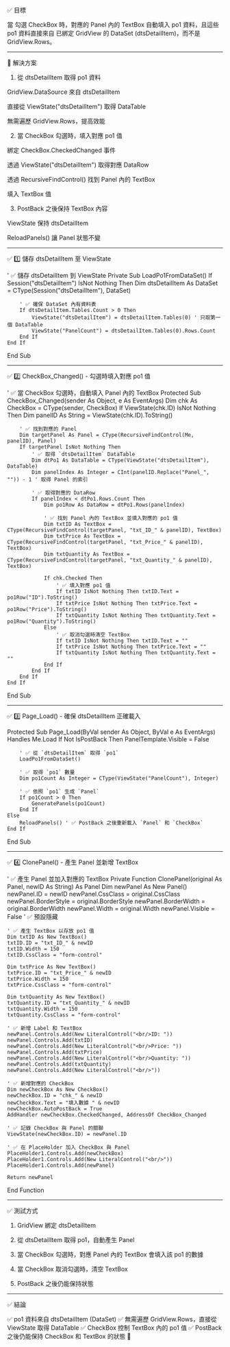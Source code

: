 ✅ 目標

當 勾選 CheckBox 時，對應的 Panel 內的 TextBox 自動填入 po1 資料，且這些 po1 資料直接來自 已綁定 GridView 的 DataSet (dtsDetailItem)，而不是 GridView.Rows。


---

🔹 解決方案

1. 從 dtsDetailItem 取得 po1 資料

GridView.DataSource 來自 dtsDetailItem

直接從 ViewState("dtsDetailItem") 取得 DataTable

無需遍歷 GridView.Rows，提高效能



2. 當 CheckBox 勾選時，填入對應 po1 值

綁定 CheckBox.CheckedChanged 事件

透過 ViewState("dtsDetailItem") 取得對應 DataRow

透過 RecursiveFindControl() 找到 Panel 內的 TextBox

填入 TextBox 值



3. PostBack 之後保持 TextBox 內容

ViewState 保持 dtsDetailItem

ReloadPanels() 讓 Panel 狀態不變





---

✅ 1️⃣ 儲存 dtsDetailItem 至 ViewState

' ✅ 儲存 dtsDetailItem 到 ViewState
Private Sub LoadPo1FromDataSet()
    If Session("dtsDetailItem") IsNot Nothing Then
        Dim dtsDetailItem As DataSet = CType(Session("dtsDetailItem"), DataSet)

        ' ✅ 確保 DataSet 內有資料表
        If dtsDetailItem.Tables.Count > 0 Then
            ViewState("dtsDetailItem") = dtsDetailItem.Tables(0) ' 只取第一個 DataTable
            ViewState("PanelCount") = dtsDetailItem.Tables(0).Rows.Count
        End If
    End If
End Sub


---

✅ 2️⃣ CheckBox_Changed() - 勾選時填入對應 po1 值

' ✅ 當 CheckBox 勾選時，自動填入 Panel 內的 TextBox
Protected Sub CheckBox_Changed(sender As Object, e As EventArgs)
    Dim chk As CheckBox = CType(sender, CheckBox)
    If ViewState(chk.ID) IsNot Nothing Then
        Dim panelID As String = ViewState(chk.ID).ToString()

        ' ✅ 找到對應的 Panel
        Dim targetPanel As Panel = CType(RecursiveFindControl(Me, panelID), Panel)
        If targetPanel IsNot Nothing Then
            ' ✅ 取得 `dtsDetailItem` DataTable
            Dim dtPo1 As DataTable = CType(ViewState("dtsDetailItem"), DataTable)
            Dim panelIndex As Integer = CInt(panelID.Replace("Panel_", "")) - 1 ' 取得 Panel 的索引

            ' ✅ 取得對應的 DataRow
            If panelIndex < dtPo1.Rows.Count Then
                Dim po1Row As DataRow = dtPo1.Rows(panelIndex)

                ' ✅ 找到 Panel 內的 TextBox 並填入對應的 po1 值
                Dim txtID As TextBox = CType(RecursiveFindControl(targetPanel, "txt_ID_" & panelID), TextBox)
                Dim txtPrice As TextBox = CType(RecursiveFindControl(targetPanel, "txt_Price_" & panelID), TextBox)
                Dim txtQuantity As TextBox = CType(RecursiveFindControl(targetPanel, "txt_Quantity_" & panelID), TextBox)

                If chk.Checked Then
                    ' ✅ 填入對應 po1 值
                    If txtID IsNot Nothing Then txtID.Text = po1Row("ID").ToString()
                    If txtPrice IsNot Nothing Then txtPrice.Text = po1Row("Price").ToString()
                    If txtQuantity IsNot Nothing Then txtQuantity.Text = po1Row("Quantity").ToString()
                Else
                    ' ✅ 取消勾選時清空 TextBox
                    If txtID IsNot Nothing Then txtID.Text = ""
                    If txtPrice IsNot Nothing Then txtPrice.Text = ""
                    If txtQuantity IsNot Nothing Then txtQuantity.Text = ""
                End If
            End If
        End If
    End If
End Sub


---

✅ 3️⃣ Page_Load() - 確保 dtsDetailItem 正確載入

Protected Sub Page_Load(ByVal sender As Object, ByVal e As EventArgs) Handles Me.Load
    If Not IsPostBack Then
        PanelTemplate.Visible = False

        ' ✅ 從 `dtsDetailItem` 取得 `po1`
        LoadPo1FromDataSet()

        ' ✅ 取得 `po1` 數量
        Dim po1Count As Integer = CType(ViewState("PanelCount"), Integer)

        ' ✅ 依照 `po1` 生成 `Panel`
        If po1Count > 0 Then
            GeneratePanels(po1Count)
        End If
    Else
        ReloadPanels() ' ✅ PostBack 之後重新載入 `Panel` 和 `CheckBox`
    End If
End Sub


---

✅ 4️⃣ ClonePanel() - 產生 Panel 並新增 TextBox

' ✅ 產生 Panel 並加入對應的 TextBox
Private Function ClonePanel(original As Panel, newID As String) As Panel
    Dim newPanel As New Panel()
    newPanel.ID = newID
    newPanel.CssClass = original.CssClass
    newPanel.BorderStyle = original.BorderStyle
    newPanel.BorderWidth = original.BorderWidth
    newPanel.Width = original.Width
    newPanel.Visible = False ' ✅ 預設隱藏

    ' ✅ 產生 TextBox 以存放 po1 值
    Dim txtID As New TextBox()
    txtID.ID = "txt_ID_" & newID
    txtID.Width = 150
    txtID.CssClass = "form-control"

    Dim txtPrice As New TextBox()
    txtPrice.ID = "txt_Price_" & newID
    txtPrice.Width = 150
    txtPrice.CssClass = "form-control"

    Dim txtQuantity As New TextBox()
    txtQuantity.ID = "txt_Quantity_" & newID
    txtQuantity.Width = 150
    txtQuantity.CssClass = "form-control"

    ' ✅ 新增 Label 和 TextBox
    newPanel.Controls.Add(New LiteralControl("<br/>ID: "))
    newPanel.Controls.Add(txtID)
    newPanel.Controls.Add(New LiteralControl("<br/>Price: "))
    newPanel.Controls.Add(txtPrice)
    newPanel.Controls.Add(New LiteralControl("<br/>Quantity: "))
    newPanel.Controls.Add(txtQuantity)
    newPanel.Controls.Add(New LiteralControl("<br/>"))

    ' ✅ 新增對應的 CheckBox
    Dim newCheckBox As New CheckBox()
    newCheckBox.ID = "chk_" & newID
    newCheckBox.Text = "填入數據 " & newID
    newCheckBox.AutoPostBack = True
    AddHandler newCheckBox.CheckedChanged, AddressOf CheckBox_Changed

    ' ✅ 記錄 CheckBox 與 Panel 的關聯
    ViewState(newCheckBox.ID) = newPanel.ID

    ' ✅ 在 PlaceHolder 加入 CheckBox 與 Panel
    PlaceHolder1.Controls.Add(newCheckBox)
    PlaceHolder1.Controls.Add(New LiteralControl("<br/>"))
    PlaceHolder1.Controls.Add(newPanel)

    Return newPanel
End Function


---

✅ 測試方式

1. GridView 綁定 dtsDetailItem


2. 從 dtsDetailItem 取得 po1，自動產生 Panel


3. 當 CheckBox 勾選時，對應 Panel 內的 TextBox 會填入該 po1 的數據


4. 當 CheckBox 取消勾選時，清空 TextBox


5. PostBack 之後仍能保持狀態




---

✅ 結論

✅ po1 資料來自 dtsDetailItem (DataSet)
✅ 無需遍歷 GridView.Rows，直接從 ViewState 取得 DataTable
✅ CheckBox 控制 TextBox 內的 po1 值
✅ PostBack 之後仍能保持 CheckBox 和 TextBox 的狀態 🚀

